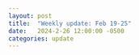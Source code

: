 ```yaml
---
layout: post
title:  "Weekly update: Feb 19-25"
date:   2024-2-26 12:00:00 -0500
categories: update
---
```





